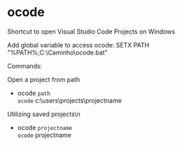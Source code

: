 # ocode
Shortcut to open Visual Studio Code Projects on Windows

Add global variable to access ocode:
SETX PATH "%PATH%;C:\Caminho\ocode.bat"

Commands:

Open a project from path<br>
- ocode `path` <br>
`ocode` c:\users\projects\projectname

Utilizing saved projects\n
- ocode `projectname` <br>
`ocode` projectname
